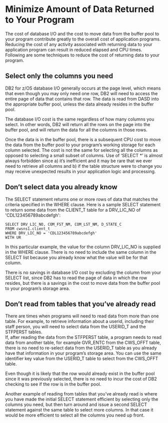 # Minimize Amount of Data Returned to Your Program

The cost of database I/O and the cost to move data from the buffer pool to your program contribute greatly to the overall cost of application programs.  Reducing the cost of any activity associated with returning data to your application program can result in reduced elapsed and CPU times.  Following are some techniques to reduce the cost of returning data to your program.

## Select only the columns you need

DB2 for z/OS database I/O generally occurs at the page level, which means that even though you may only need one row, DB2 will need to access the entire page of data that contains that row.  The data is read from DASD into the appropriate buffer pool, unless the data already resides in the buffer pool.

The database I/O cost is the same regardless of how many columns you select.  In other words, DB2 will return all the rows on the page into the buffer pool, and will return the data for all the columns in those rows.

Once the data is in the buffer pool, there is a subsequent CPU cost to move the data from the buffer pool to your program’s working storage for each column selected.  The cost is not the same for selecting all the columns as opposed to selecting a small subset of columns.  Use of ‘SELECT *’ is almost always forbidden since a) it’s inefficient and it may be rare that we ever need to retrieve all columns and b) if the table structure were to change you may receive unexpected results in your application logic and processing.

## Don’t select data you already know

The SELECT statement returns one or more rows of data that matches the criteria specified in the WHERE clause.  Here is a sample SELECT statement to return some data from the CLIENT_T table for a DRV_LIC_NO of 'CDL123456789abcdefgh':

```
SELECT DRV_LIC_NO, COM_FST_NM, COM_LST_NM, D_STATE_C
FROM cwsns1.client_t 
WHERE DRV_LIC_NO = 'CDL123456789abcdefgh'
WITH UR
```

In this particular example, the value for the column DRV_LIC_NO is supplied in the WHERE clause.  There is no need to include the same column in the SELECT list because you already know what the value will be for that column.

There is no savings in database I/O cost by excluding the column from your SELECT list, since DB2 has to read the page of data in which the row resides, but there is a savings in the cost to move data from the buffer pool to your program’s storage area.




## Don’t read from tables that you’ve already read

There are times when programs will need to read data from more than one table.  For example, to retrieve information about a userid, including their staff person, you will need to select data from the USERID_T and the STFPERST tables.  
If, after reading the data from the STFPERST table, a program needs to read data from another table, for example GVR_ENTC from the CWS_OFFT table, there is no need to re-select data from the USERID_T table as you already have that information in your program’s storage area.  You can use the same identifier key value from the USERID_T table to select from the CWS_OFFT table.  

Even though it is likely that the row would already exist in the buffer pool since it was previously selected, there is no need to incur the cost of DB2 checking to see if the row is in the buffer pool.

Another example of reading from tables that you’ve already read is where you have made the initial SELECT statement efficient by selecting only the columns you need, but then turn around and issue a second SELECT statement against the same table to select more columns.  In that case it would be more efficient to select all the columns you need up front.
